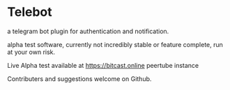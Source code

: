 # Telebot

a telegram bot plugin for authentication and notification.

alpha test software, currently not incredibly stable or feature complete, run at your own risk.

Live Alpha test available at https://bitcast.online peertube instance

Contributers and suggestions welcome on Github.
